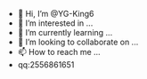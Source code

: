 - 👋 Hi, I’m @YG-King6
- 👀 I’m interested in ... 
- 🌱 I’m currently learning ...
- 💞️ I’m looking to collaborate on ...
- 📫 How to reach me ...  
- qq:2556861651    

<!---
YG-King6/YG-King6 is a ✨ special ✨ repository because its `README.md` (this file) appears on your GitHub profile.
You can click the Preview link to take a look at your changes.
--->
